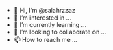 - 👋 Hi, I’m @salahrzzaz
- 👀 I’m interested in ...
- 🌱 I’m currently learning ...
- 💞️ I’m looking to collaborate on ...
- 📫 How to reach me ...

<!---
salahrzzaz/salahrzzaz is a ✨ special ✨ repository because its `README.md` (this file) appears on your GitHub profile.
You can click the Preview link to take a look at your changes.
--->

